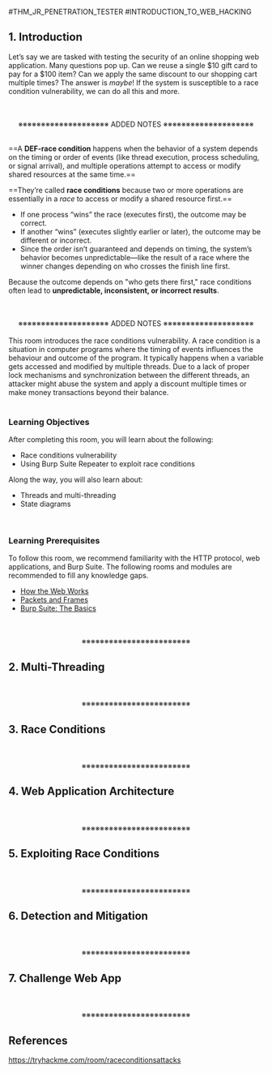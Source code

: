 #THM_JR_PENETRATION_TESTER #INTRODUCTION_TO_WEB_HACKING 

## 1. Introduction

Let’s say we are tasked with testing the security of an online shopping web application. Many questions pop up. Can we reuse a single $10 gift card to pay for a $100 item? Can we apply the same discount to our shopping cart multiple times? The answer is _maybe_! If the system is susceptible to a race condition vulnerability, we can do all this and more.
<div align="center">
<br>
<br>
※※※※※※※※※※※※※※※※※※※※ ADDED NOTES ※※※※※※※※※※※※※※※※※※※※
<br>
<br>
</div>

==A **DEF-race condition** happens when the behavior of a system depends on the timing or order of events (like thread execution, process scheduling, or signal arrival), and multiple operations attempt to access or modify shared resources at the same time.==

==They’re called **race conditions** because two or more operations are essentially in a _race_ to access or modify a shared resource first.==
- If one process “wins” the race (executes first), the outcome may be correct.
- If another “wins” (executes slightly earlier or later), the outcome may be different or incorrect.
- Since the order isn’t guaranteed and depends on timing, the system’s behavior becomes unpredictable—like the result of a race where the winner changes depending on who crosses the finish line first.

Because the outcome depends on "who gets there first," race conditions often lead to **unpredictable, inconsistent, or incorrect results**.
<div align="center">
<br>
<br>
※※※※※※※※※※※※※※※※※※※※ ADDED NOTES ※※※※※※※※※※※※※※※※※※※※
<br>
<br>
</div>
This room introduces the race conditions vulnerability. A race condition is a situation in computer programs where the timing of events influences the behaviour and outcome of the program. It typically happens when a variable gets accessed and modified by multiple threads. Due to a lack of proper lock mechanisms and synchronization between the different threads, an attacker might abuse the system and apply a discount multiple times or make money transactions beyond their balance.
<div>
<br>
</div>

### Learning Objectives

After completing this room, you will learn about the following:
- Race conditions vulnerability
- Using Burp Suite Repeater to exploit race conditions

Along the way, you will also learn about:
- Threads and multi-threading
- State diagrams
<div>
<br>
</div>

### Learning Prerequisites

To follow this room, we recommend familiarity with the HTTP protocol, web applications, and Burp Suite. The following rooms and modules are recommended to fill any knowledge gaps.

- [How the Web Works](https://tryhackme.com/module/how-the-web-works)
- [Packets and Frames](https://tryhackme.com/room/packetsframes)
- [Burp Suite: The Basics](https://tryhackme.com/r/room/burpsuitebasics)
<div align="center">
<br>
<br>
※※※※※※※※※※※※※※※※※※※※※※※※
<br>
</div>
<!-- PAGE BREAK -->
<div style="page-break-after: always;"></div>

## 2. Multi-Threading
<div align="center">
<br>
<br>
※※※※※※※※※※※※※※※※※※※※※※※※
<br>
</div>
<!-- PAGE BREAK -->
<div style="page-break-after: always;"></div>

## 3. Race Conditions
<div align="center">
<br>
<br>
※※※※※※※※※※※※※※※※※※※※※※※※
<br>
</div>
<!-- PAGE BREAK -->
<div style="page-break-after: always;"></div>

## 4. Web Application Architecture
<div align="center">
<br>
<br>
※※※※※※※※※※※※※※※※※※※※※※※※
<br>
</div>
<!-- PAGE BREAK -->
<div style="page-break-after: always;"></div>

## 5. Exploiting Race Conditions
<div align="center">
<br>
<br>
※※※※※※※※※※※※※※※※※※※※※※※※
<br>
</div>
<!-- PAGE BREAK -->
<div style="page-break-after: always;"></div>

## 6. Detection and Mitigation
<div align="center">
<br>
<br>
※※※※※※※※※※※※※※※※※※※※※※※※
<br>
</div>
<!-- PAGE BREAK -->
<div style="page-break-after: always;"></div>

## 7. Challenge Web App
<div align="center">
<br>
<br>
※※※※※※※※※※※※※※※※※※※※※※※※
<br>
</div>
<!-- PAGE BREAK -->
<div style="page-break-after: always;"></div>

## References

https://tryhackme.com/room/raceconditionsattacks